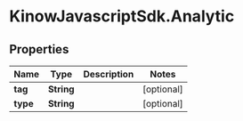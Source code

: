 # KinowJavascriptSdk.Analytic

## Properties
Name | Type | Description | Notes
------------ | ------------- | ------------- | -------------
**tag** | **String** |  | [optional] 
**type** | **String** |  | [optional] 


